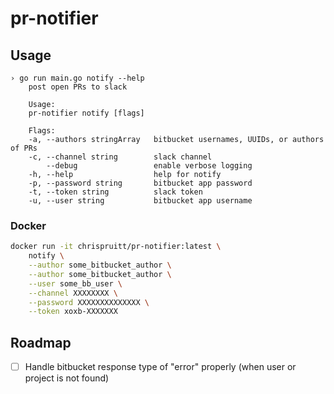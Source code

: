 # pr-notifier

## Usage

```text
› go run main.go notify --help
    post open PRs to slack

    Usage:
    pr-notifier notify [flags]

    Flags:
    -a, --authors stringArray   bitbucket usernames, UUIDs, or authors of PRs
    -c, --channel string        slack channel
        --debug                 enable verbose logging
    -h, --help                  help for notify
    -p, --password string       bitbucket app password
    -t, --token string          slack token
    -u, --user string           bitbucket app username
```

### Docker

```sh
docker run -it chrispruitt/pr-notifier:latest \
    notify \
    --author some_bitbucket_author \
    --author some_bitbucket_author \
    --user some_bb_user \
    --channel XXXXXXXX \
    --password XXXXXXXXXXXXXX \
    --token xoxb-XXXXXXX
```

## Roadmap
- [ ] Handle bitbucket response type of "error" properly (when user or project is not found)